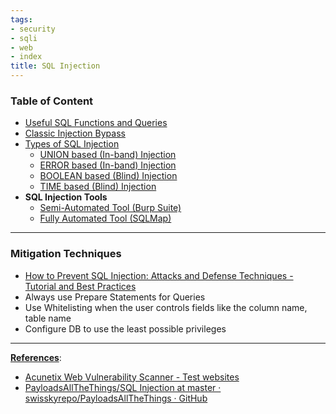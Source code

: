 ```yaml
---
tags:
- security
- sqli
- web
- index
title: SQL Injection
---
```


### Table of Content

* [Useful SQL Functions and Queries](useful-sql-functions-and-queries.md)
* [Classic Injection Bypass](classic-injection-bypass.md)
* [Types of SQL Injection](types-of-sql-injection.md)
	* [UNION based (In-band) Injection](union-based-in-band-injection.md)
	* [ERROR based (In-band) Injection](error-based-in-band-injection.md)
	* [BOOLEAN based (Blind) Injection](boolean-based-blind-injection.md)
	* [TIME based (Blind) Injection](time-based-blind-injection.md)
* **SQL Injection Tools**
	* [Semi-Automated Tool (Burp Suite)](semi-automated-tool-burp-suite.md)
	* [Fully Automated Tool (SQLMap)](fully-automated-tool-sqlmap.md)

---

### Mitigation Techniques

* [How to Prevent SQL Injection: Attacks and Defense Techniques - Tutorial and Best Practices](https://www.ptsecurity.com/ww-en/analytics/knowledge-base/how-to-prevent-sql-injection-attacks/)
* Always use Prepare Statements for Queries
* Use Whitelisting when the user controls fields like the column name, table name
* Configure DB to use the least possible privileges

---

**<u>References</u>**:

* [Acunetix Web Vulnerability Scanner - Test websites](http://www.vulnweb.com/)
* [PayloadsAllTheThings/SQL Injection at master · swisskyrepo/PayloadsAllTheThings · GitHub](https://github.com/swisskyrepo/PayloadsAllTheThings/tree/master/SQL%20Injection)